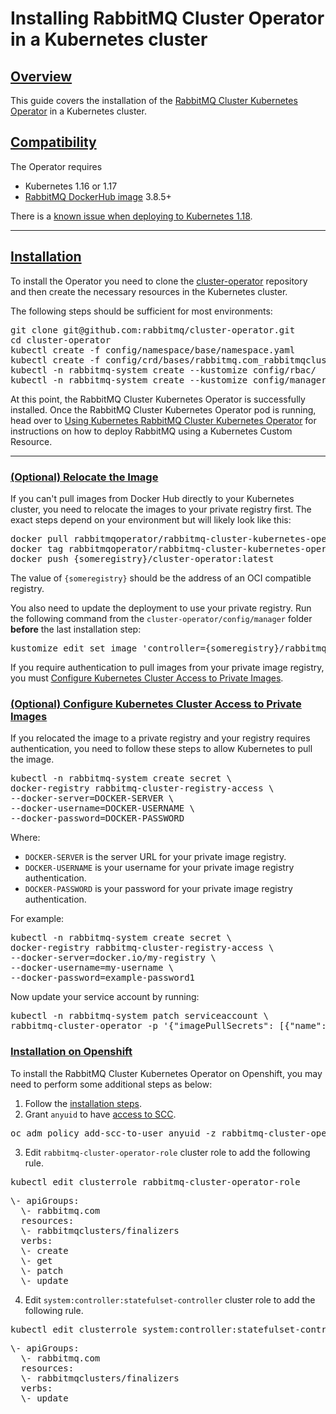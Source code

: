 # Installing RabbitMQ Cluster Operator in a Kubernetes cluster

## <a id="overview" class="anchor" href="#overview">Overview</a>

This guide covers the installation of the [RabbitMQ Cluster Kubernetes Operator](/kubernetes/operator/operator-overview.html) in a Kubernetes cluster.

## <a id='compatibility' class='anchor' href='#compatibility'>Compatibility</a>

The Operator requires

* Kubernetes 1.16 or 1.17
* [RabbitMQ DockerHub image](https://hub.docker.com/_/rabbitmq) 3.8.5+

There is a [known issue when deploying to Kubernetes 1.18](https://github.com/rabbitmq/cluster-operator/issues/230).

-----

## <a id='installation' class='anchor' href='#installation'>Installation</a>

To install the Operator you need to clone the [cluster-operator](https://github.com/rabbitmq/cluster-operator/) repository and then create the necessary resources in the Kubernetes cluster.

The following steps should be sufficient for most environments:

<pre class="lang-bash">
git clone git@github.com:rabbitmq/cluster-operator.git
cd cluster-operator
kubectl create -f config/namespace/base/namespace.yaml
kubectl create -f config/crd/bases/rabbitmq.com_rabbitmqclusters.yaml
kubectl -n rabbitmq-system create --kustomize config/rbac/
kubectl -n rabbitmq-system create --kustomize config/manager/
</pre>

At this point, the RabbitMQ Cluster Kubernetes Operator is successfully installed.
Once the RabbitMQ Cluster Kubernetes Operator pod is running, head over to [Using Kubernetes RabbitMQ Cluster Kubernetes Operator](/kubernetes/operator/using-operator.html) for instructions on how to deploy RabbitMQ using a Kubernetes Custom Resource.

-----

### <a id='relocate-image' class='anchor' href='#relocate-image'>(Optional) Relocate the Image</a>

If you can't pull images from Docker Hub directly to your Kubernetes cluster, you need to relocate the images to your private registry first. The exact steps depend on your environment but will likely look like this:

<pre class="lang-bash">
docker pull rabbitmqoperator/rabbitmq-cluster-kubernetes-operator-dev:latest
docker tag rabbitmqoperator/rabbitmq-cluster-kubernetes-operator-dev:latest {someregistry}/rabbitmq-cluster-kubernetes-operator-dev:latest
docker push {someregistry}/cluster-operator:latest
</pre>

The value of `{someregistry}` should be the address of an OCI compatible registry.

You also need to update the deployment to use your private registry. Run the following command from the `cluster-operator/config/manager` folder **before** the last installation step:

<pre class="lang-bash">
kustomize edit set image 'controller={someregistry}/rabbitmq-cluster-kubernetes-operator-dev:latest'
</pre>

If you require authentication to pull images from your private image registry, you must [Configure Kubernetes Cluster Access to Private Images](#private-images).

### <a id='private-images' class='anchor' href='#private-images'>(Optional) Configure Kubernetes Cluster Access to Private Images</a>

If you relocated the image to a private registry and your registry requires authentication, you need to follow these steps to allow Kubernetes to pull the image.

<pre class="lang-bash">
kubectl -n rabbitmq-system create secret \
docker-registry rabbitmq-cluster-registry-access \
--docker-server=DOCKER-SERVER \
--docker-username=DOCKER-USERNAME \
--docker-password=DOCKER-PASSWORD
</pre>

Where:

+ `DOCKER-SERVER` is the server URL for your private image registry.
+ `DOCKER-USERNAME` is your username for your private image registry authentication.
+ `DOCKER-PASSWORD` is your password for your private image registry authentication.

For example:

<pre class="lang-bash">
kubectl -n rabbitmq-system create secret \
docker-registry rabbitmq-cluster-registry-access \
--docker-server=docker.io/my-registry \
--docker-username=my-username \
--docker-password=example-password1
</pre>

Now update your service account by running:

<pre class="lang-bash">
kubectl -n rabbitmq-system patch serviceaccount \
rabbitmq-cluster-operator -p '{"imagePullSecrets": [{"name": "rabbitmq-cluster-registry-access"}]}'
</pre>

### <a id='openshift' class='anchor' href='#openshift'>Installation on Openshift</a>

To install the RabbitMQ Cluster Kubernetes Operator on Openshift, you may need to perform some additional steps as below:

1. Follow the [installation steps](#installation).
2. Grant `anyuid` to have [access to SCC](https://docs.openshift.com/enterprise/3.1/admin_guide/manage_scc.html#grant-access-to-the-privileged-scc).
<pre class="lang-bash">
oc adm policy add-scc-to-user anyuid -z rabbitmq-cluster-operator -n rabbitmq-system
</pre>
3. Edit `rabbitmq-cluster-operator-role` cluster role to add the following rule.
<pre class="lang-bash">
kubectl edit clusterrole rabbitmq-cluster-operator-role
</pre>
<pre class="lang-bash">
\- apiGroups:
  \- rabbitmq.com
  resources:
  \- rabbitmqclusters/finalizers
  verbs:
  \- create
  \- get
  \- patch
  \- update
</pre>
4. Edit `system:controller:statefulset-controller` cluster role to add the following rule.
<pre class="lang-bash">
kubectl edit clusterrole system:controller:statefulset-controller
</pre>
<pre class="lang-bash">
\- apiGroups:
  \- rabbitmq.com
  resources:
  \- rabbitmqclusters/finalizers
  verbs:
  \- update
</pre>
